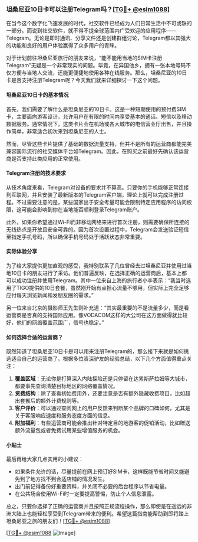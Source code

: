 ### 坦桑尼亚10日卡可以注册Telegram吗？[[TG💪+ @esim1088](https://t.me/s/esim1088)]

在当今这个数字化飞速发展的时代，社交软件已经成为人们日常生活中不可或缺的一部分。而说到社交软件，就不得不提全球范围内广受欢迎的应用程序——Telegram。无论是即时通讯、分享文件还是创建群组讨论，Telegram都以其强大的功能和良好的用户体验赢得了众多用户的青睐。

对于计划前往坦桑尼亚旅行的朋友来说，“能不能用当地的SIM卡注册Telegram”无疑是一个非常现实的问题。毕竟，在异国他乡，拥有一张本地号码不仅方便与当地人交流，还能更便捷地使用各种在线服务。那么，坦桑尼亚的10日卡是否支持注册Telegram呢？今天我们就来详细探讨一下这个问题。

#### 坦桑尼亚10日卡的基本情况

首先，我们需要了解什么是坦桑尼亚的10日卡。这是一种短期使用的预付费SIM卡，主要面向游客设计，允许用户在有限的时间内享受基本的通话、短信以及移动数据服务。通常情况下，这类卡片会在机场或各大城市的电信营业厅出售，并且操作简单，非常适合初次来到坦桑尼亚的人士。

然而，尽管这些卡片提供了基础的数据流量支持，但并不是所有的运营商都能完美兼容国际流行的社交媒体平台如Telegram。因此，在购买之前最好先确认该运营商是否支持此类应用的正常使用。

#### Telegram注册的技术要求

从技术角度来看，Telegram对设备的要求并不算高。只要你的手机能够正常连接到互联网，并且安装了最新版本的Telegram客户端，理论上就可以完成注册过程。不过需要注意的是，某些国家出于安全考量可能会限制特定应用程序的访问权限，这可能会影响到你在当地能否顺利登录Telegram账户。

此外，如果你希望通过Wi-Fi而非移动网络来进行首次注册，则需要确保所连接的无线热点是开放且安全可靠的。因为首次设置过程中，Telegram会发送验证短信至指定手机号码，所以确保手机号码处于活跃状态非常重要。

#### 实际体验分享

为了给大家提供更加直观的感受，我特别联系了几位曾经去过坦桑尼亚并使用过当地10日卡的朋友进行了采访。他们普遍反映，在选择正确的运营商后，基本上都可以成功注册并使用Telegram。其中一位来自上海的旅行者小李表示：“我当时选用了TIGO提供的10日套餐，虽然刚开始有点担心流量不够用，但实际上完全足够应付每天浏览新闻和发朋友圈的需求。”

另一位来自北京的摄影师王先生则补充道：“其实最重要的不是流量多少，而是看运营商是否真的支持国际应用。像VODACOM这样的大公司在这方面做得就比较好，他们的网络覆盖范围广，信号也稳定。”

#### 如何选择合适的运营商？

既然知道了坦桑尼亚10日卡是可以用来注册Telegram的，那么接下来就是如何挑选适合自己的运营商了。根据多位资深驴友的经验总结，以下几个方面值得重点关注：

1. **覆盖区域**：无论你是打算深入内陆探险还是只停留在达累斯萨拉姆等大城市，都要事先查询清楚目标地区的网络覆盖情况。
2. **资费结构**：除了查看初始费用外，还要注意是否有额外隐藏收费项目，比如超出套餐后的额外计费规则等。
3. **客户评价**：可以通过查阅网上的用户反馈来判断某个品牌的口碑如何，尤其是关于客服响应速度和服务态度方面的信息。
4. **附加福利**：有些运营商可能会推出针对特定目的地游客的促销活动，比如赠送额外流量包或者免费试用某些增值服务的机会。

#### 小贴士

最后再给大家几点实用的小建议：
- 如果条件允许的话，尽量提前在网上预订好SIM卡，这样既能节省时间又能避免到了地方找不到合适店铺的情况发生。
- 出门前记得备份好重要资料，并关闭不必要的后台程序以节省电量。
- 在公共场合使用Wi-Fi时一定要提高警惕，防止个人信息泄露。

总之，只要你选择了正确的运营商并且按照正规流程操作，那么即使是在遥远的非洲大陆上也能轻松享受到Telegram带来的便利。希望这篇指南能帮助到即将踏上坦桑尼亚之旅的朋友们！[[TG💪+ @esim1088](https://t.me/s/esim1088)]

[[TG💪+ @esim1088](https://t.me/s/esim1088) ![Image](https://i.postimg.cc/4NQfJmqS/Snipaste-2025-05-13-00-14-12.png)]